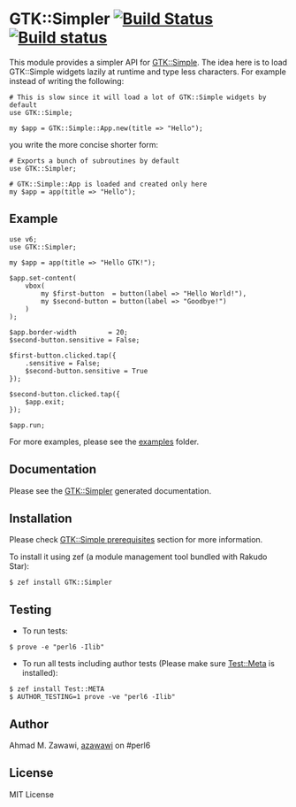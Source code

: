 # GTK::Simpler [![Build Status](https://travis-ci.org/azawawi/perl6-gtk-simpler.svg?branch=master)](https://travis-ci.org/azawawi/perl6-gtk-simpler) [![Build status](https://ci.appveyor.com/api/projects/status/github/azawawi/perl6-gtk-simpler?svg=true)](https://ci.appveyor.com/project/azawawi/perl6-gtk-simpler/branch/master)

This module provides a simpler API for
[GTK::Simple](https://github.com/perl6/gtk-simple). The idea here is to load
GTK::Simple widgets lazily at runtime and type less characters. For example
instead of writing the following:

```Perl6
# This is slow since it will load a lot of GTK::Simple widgets by default
use GTK::Simple;

my $app = GTK::Simple::App.new(title => "Hello");
```

you write the more concise shorter form:
```Perl6
# Exports a bunch of subroutines by default
use GTK::Simpler;

# GTK::Simple::App is loaded and created only here
my $app = app(title => "Hello");
```

## Example

```Perl6
use v6;
use GTK::Simpler;

my $app = app(title => "Hello GTK!");

$app.set-content(
    vbox(
        my $first-button  = button(label => "Hello World!"),
        my $second-button = button(label => "Goodbye!")
    )
);

$app.border-width        = 20;
$second-button.sensitive = False;

$first-button.clicked.tap({ 
    .sensitive = False; 
    $second-button.sensitive = True 
});

$second-button.clicked.tap({ 
    $app.exit; 
});

$app.run;
```

For more examples, please see the [examples](examples) folder.

## Documentation

Please see the [GTK::Simpler](doc/GTK-Simpler.md) generated documentation.

## Installation

Please check [GTK::Simple prerequisites](
https://github.com/perl6/gtk-simple/blob/master/README.md#prerequisites) section
for more information.

To install it using zef (a module management tool bundled with Rakudo Star):

```
$ zef install GTK::Simpler
```

## Testing

- To run tests:
```
$ prove -e "perl6 -Ilib"
```

- To run all tests including author tests (Please make sure
[Test::Meta](https://github.com/jonathanstowe/Test-META) is installed):
```
$ zef install Test::META
$ AUTHOR_TESTING=1 prove -ve "perl6 -Ilib"
```

## Author

Ahmad M. Zawawi, [azawawi](https://github.com/azawawi/) on #perl6

## License

MIT License
